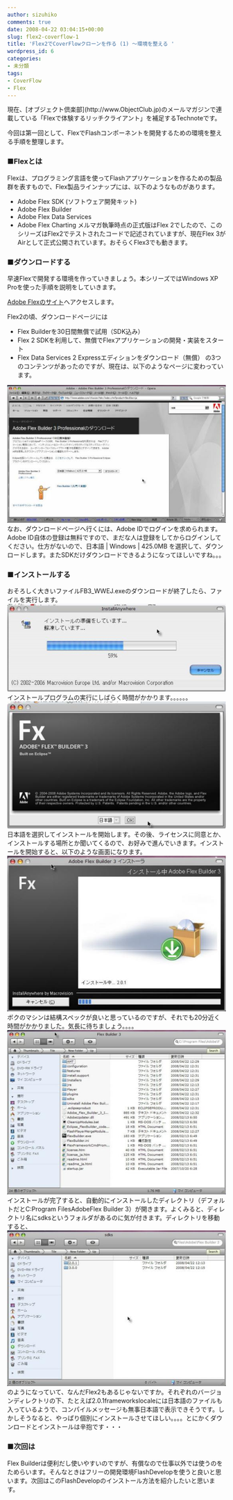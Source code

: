 ```yaml
---
author: sizuhiko
comments: true
date: 2008-04-22 03:04:15+00:00
slug: flex2-coverflow-1
title: 'Flex2でCoverFlowクローンを作る (1) ～環境を整える '
wordpress_id: 6
categories:
- 未分類
tags:
- CoverFlow
- Flex
---
```


<!-- more -->現在、[オブジェクト倶楽部](http://www.ObjectClub.jp)のメールマガジンで連載している「Flexで体験するリッチクライアント」を補足するTechnoteです。  

今回は第一回として、FlexでFlashコンポーネントを開発するための環境を整える手順を整理します。  

  



### ■Flexとは


  

Flexは、プログラミング言語を使ってFlashアプリケーションを作るための製品群を表すもので、Flex製品ラインナップには、以下のようなものがあります。  



  * Adobe Flex SDK (ソフトウェア開発キット)
  * Adobe Flex Builder
  * Adobe Flex Data Services
  * Adobe Flex Charting
メルマガ執筆時点の正式版はFlex 2でしたので、このシリーズはFlex2でテストされたコードで記述されていますが、現在Flex 3がAirとして正式公開されています。おそらくFlex3でも動きます。  

  



### ■ダウンロードする


  

早速Flexで開発する環境を作っていきましょう。本シリーズではWindows XP Proを使った手順を説明をしていきます。  

  

[Adobe Flexのサイト](http://www.adobe.com/jp/products/flex/)へアクセスします。  

  

Flex2の頃、ダウンロードページには


  * Flex Builderを30日間無償で試用（SDK込み）
  * Flex 2 SDKを利用して、無償でFlexアプリケーションの開発・実装をスタート
  * Flex Data Services 2 Expressエディションをダウンロード（無償）
の3つのコンテンツがあったのですが、現在は、以下のようなページに変わっています。  

![](/images/blog/download_page.jpg) 
なお、ダウンロードページへ行くには、Adobe IDでログインを求められます。Adobe ID自体の登録は無料ですので、まだな人は登録をしてからログインしてください。仕方がないので、日本語 | Windows | 425.0MB を選択して、ダウンロードします。またSDKだけダウンロードできるようになってほしいですね。。。  



### ■インストールする


  

おそろしく大きいファイルFB3_WWEJ.exeのダウンロードが終了したら、ファイルを実行します。![](/images/blog/download_page3.jpg) 
インストールプログラムの実行にしばらく時間がかかります。。。。。。  
![](/images/blog/download_page4.jpg) 
日本語を選択してインストールを開始します。その後、ライセンスに同意とか、インストールする場所とか聞いてくるので、お好みで進んでいきます。インストールを開始すると、以下のような画面になります。  
![](/images/blog/download_page5.jpg) 
ボクのマシンは結構スペックが良いと思っているのですが、それでも20分近く時間がかかりました。気長に待ちましょう。。。。  
![](/images/blog/flexdir.jpg) インストールが完了すると、自動的にインストールしたディレクトリ（デフォルトだとC:Program FilesAdobeFlex Builder 3）が開きます。よくみると、ディレクトリ名にsdksというフォルダがあるのに気が付きます。ディレクトリを移動すると、  
![](/images/blog/flexdir2.jpg) のようになっていて、なんだFlex2もあるじゃないですか。それぞれのバージョンディレクトリの下、たとえば2.0.1frameworkslocaleには日本語のファイルも入っているようで、コンパイルメッセージも無事日本語で表示できそうです。しかしそうなると、やっぱり個別にインストールさせてほしい。。。。とにかくダウンロードとインストールは辛抱です・・・  



### ■次回は


  

Flex Builderは便利だし使いやすいのですが、有償なので仕事以外では使うのをためらいます。そんなときはフリーの開発環境FlashDevelopを使うと良いと思います。次回はこのFlashDevelopのインストール方法を紹介したいと思います。
